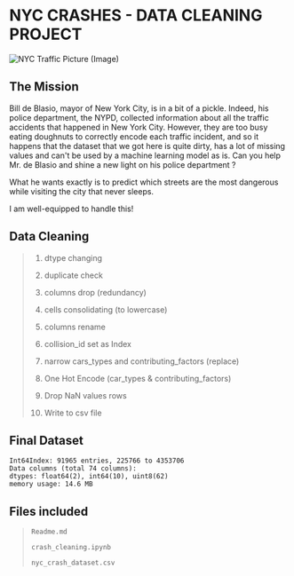 # NYC CRASHES - DATA CLEANING PROJECT

![NYC Traffic Picture (Image)](https://assets.bwbx.io/images/users/iqjWHBFdfxIU/iyCf091K_jqk/v0/-1x-1.jpg)

## The Mission

Bill de Blasio, mayor of New York City, is in a bit of a pickle. Indeed, his police department, the NYPD, collected information about all the traffic accidents that happened in New York City. However, they are too busy eating doughnuts to correctly encode each traffic incident, and so it happens that the dataset that we got here is quite dirty, has a lot of missing values and can't be used by a machine learning model as is. Can you help Mr. de Blasio and shine a new light on his police department ?

What he wants exactly is to predict which streets are the most dangerous while visiting the city that never sleeps.

I am well-equipped to handle this!

## Data Cleaning

>1. dtype changing
>
>2. duplicate check
>
>3. columns drop (redundancy)
>
>4. cells consolidating (to lowercase)
>
>5. columns rename
>
>6. collision_id set as Index
>
>7. narrow cars_types and contributing_factors (replace)
>
>8. One Hot Encode (car_types & contributing_factors)
>
>9. Drop NaN values rows
>
>10. Write to csv file
>

## Final Dataset

`Int64Index: 91965 entries, 225766 to 4353706`<br/>
`Data columns (total 74 columns):`<br/>
`dtypes: float64(2), int64(10), uint8(62)`<br/>
`memory usage: 14.6 MB`<br/>

## Files included

>`Readme.md`
>
>`crash_cleaning.ipynb`<br/>
>
>`nyc_crash_dataset.csv`
>
